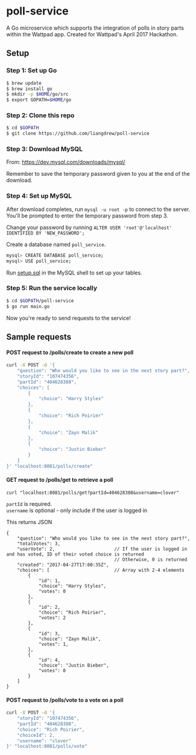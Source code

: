 # poll-service

A Go microservice which supports the integration of polls in story parts within the Wattpad app. Created for Wattpad's April 2017 Hackathon.

## Setup

### Step 1: Set up Go

```bash
$ brew update
$ brew install go
$ mkdir -p $HOME/go/src
$ export GOPATH=$HOME/go
```

### Step 2: Clone this repo
```bash
$ cd $GOPATH
$ git clone https://github.com/liangdrew/poll-service
```

### Step 3: Download MySQL

From: https://dev.mysql.com/downloads/mysql/

Remember to save the temporary password given to you at the end of the download.

### Step 4: Set up MySQL

After download completes, run `mysql -u root -p` to connect to the server.\
You'll be prompted to enter the temporary password from step 3.

Change your password by running `ALTER USER 'root'@'localhost' IDENTIFIED BY 'NEW_PASSWORD';`

Create a database named `poll_service`.

```bash
mysql> CREATE DATABASE poll_service;
mysql> USE poll_service;
```

Run [setup.sql](https://github.com/liangdrew/poll-service/blob/master/db/sql/setup.sql) in the MySQL shell to set up your tables.

### Step 5: Run the service locally

```bash
$ cd $GOPATH/poll-service
$ go run main.go
```

Now you're ready to send requests to the service!

## Sample requests

#### POST request to /polls/create to create a new poll

```bash
curl -X POST -d '{
    "question": "Who would you like to see in the next story part?",
    "storyId": "107474356",
    "partId": "404628388",
    "choices": [
        {
            "choice": "Harry Styles"
        },
        {
            "choice": "Rich Poirier"
        },
        {
            "choice": "Zayn Malik"
        },
        {
            "choice": "Justin Bieber"
        }
    ]
}' "localhost:8081/polls/create"
```

#### GET request to /polls/get to retrieve a poll

`curl "localhost:8081/polls/get?partId=404628388&username=clover"`

`partId` is required.\
`username` is optional - only include if the user is logged in

This returns JSON

```
{ 
    "question": "Who would you like to see in the next story part?",      
    "totalVotes": 3,
    "userVote": 2,                      // If the user is logged in and has voted, ID of their voted choice is returned
                                        // Otherwise, 0 is returned
    "created": "2017-04-27T17:00:35Z",
    "choices": [                        // Array with 2-4 elements
        {
            "id": 1,
            "choice": "Harry Styles",
            "votes": 0
        },
        {
            "id": 2,
            "choice": "Rich Poirier",
            "votes": 2
        },
        {
            "id": 3,
            "choice": "Zayn Malik",
            "votes": 1,
        },
        {
            "id": 4,
            "choice": "Justin Bieber",
            "votes": 0
        }
    ]
}

```

#### POST request to /polls/vote to a vote on a poll

```bash
curl -X POST -d '{
    "storyId": "107474356",            
    "partId": "404628388",              
    "choice": "Rich Poirier",          
    "choiceId": 2,                       
    "username": "clover"                 
}' "localhost:8081/polls/vote"
```
